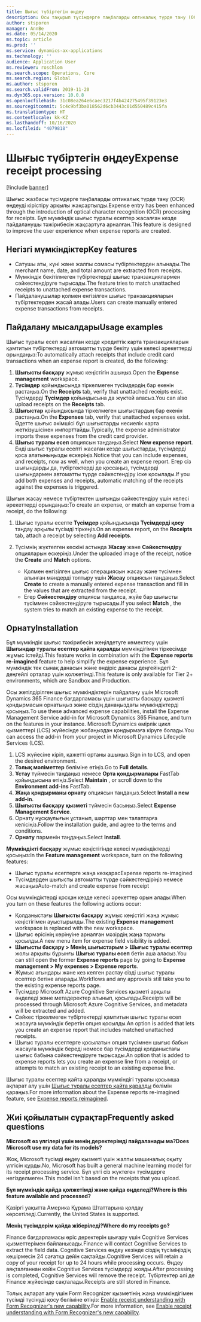 ```yaml
---
title: Шығыс түбіртегін өңдеу
description: Осы тақырып түсімдерге таңбаларды оптикалық түрде тану (OCR) өңдеуі туралы ақпаратты ұсынады. Бұл мүмкіндік шығыс туралы есептер Microsoft Dynamics 365 Finance жүйесінде жасалған кезде пайдаланушы тәжірибесін жақсартуға арналған.
author: stsporen
manager: AnnBe
ms.date: 05/14/2020
ms.topic: article
ms.prod: ''
ms.service: dynamics-ax-applications
ms.technology: ''
audience: Application User
ms.reviewer: roschlom
ms.search.scope: Operations, Core
ms.search.region: Global
ms.author: stsporen
ms.search.validFrom: 2019-11-20
ms.dyn365.ops.version: 10.0.8
ms.openlocfilehash: 31c08ea264e6caec3217f4b424275495f39123e3
ms.sourcegitcommit: 5c4c9bf3ba018562d6cb3443c01d550489c415fa
ms.translationtype: HT
ms.contentlocale: kk-KZ
ms.lasthandoff: 10/16/2020
ms.locfileid: "4079818"
---
```

# <a name="expense-receipt-processing"></a><span data-ttu-id="f2063-104">Шығыс түбіртегін өңдеу</span><span class="sxs-lookup"><span data-stu-id="f2063-104">Expense receipt processing</span></span>

[!include [banner](../includes/banner.md)]

<span data-ttu-id="f2063-105">Шығыс жазбасы түсімдерге таңбаларды оптикалық түрде тану (OCR) өңдеуді кірістіру арқылы жақсартылды.</span><span class="sxs-lookup"><span data-stu-id="f2063-105">Expense entry has been enhanced through the introduction of optical character recognition (OCR) processing for receipts.</span></span> <span data-ttu-id="f2063-106">Бұл мүмкіндік шығыс туралы есептер жасалған кезде пайдаланушы тәжірибесін жақсартуға арналған.</span><span class="sxs-lookup"><span data-stu-id="f2063-106">This feature is designed to improve the user experience when expense reports are created.</span></span>

## <a name="key-features"></a><span data-ttu-id="f2063-107">Негізгі мүмкіндіктер</span><span class="sxs-lookup"><span data-stu-id="f2063-107">Key features</span></span>

- <span data-ttu-id="f2063-108">Сатушы аты, күні және жалпы сомасы түбіртектерден алынады.</span><span class="sxs-lookup"><span data-stu-id="f2063-108">The merchant name, date, and total amount are extracted from receipts.</span></span>
- <span data-ttu-id="f2063-109">Мүмкіндік бекітілмеген түбіртектерді шығыс транзакциялармен сәйкестендіруге тырысады.</span><span class="sxs-lookup"><span data-stu-id="f2063-109">The feature tries to match unattached receipts to unattached expense transactions.</span></span>
- <span data-ttu-id="f2063-110">Пайдаланушылар қолмен енгізілген шығыс транзакцияларын түбіртектерден жасай алады.</span><span class="sxs-lookup"><span data-stu-id="f2063-110">Users can create manually entered expense transactions from receipts.</span></span>

## <a name="usage-examples"></a><span data-ttu-id="f2063-111">Пайдалану мысалдары</span><span class="sxs-lookup"><span data-stu-id="f2063-111">Usage examples</span></span>

<span data-ttu-id="f2063-112">Шығыс туралы есеп жасалған кезде кредиттік карта транзакцияларын қамтитын түбіртектерді автоматты түрде бекіту үшін келесі әрекеттерді орындаңыз:</span><span class="sxs-lookup"><span data-stu-id="f2063-112">To automatically attach receipts that include credit card transactions when an expense report is created, do the following:</span></span>

  1. <span data-ttu-id="f2063-113">**Шығысты басқару** жұмыс кеңістігін ашыңыз.</span><span class="sxs-lookup"><span data-stu-id="f2063-113">Open the **Expense management** workspace.</span></span>
  2. <span data-ttu-id="f2063-114">**Түсімдер** қойындысында тіркелмеген түсімдердің бар екенін растаңыз.</span><span class="sxs-lookup"><span data-stu-id="f2063-114">On the **Receipts** tab, verify that unattached receipts exist.</span></span> <span data-ttu-id="f2063-115">Түсімдерді **Түсімдер** қойындысына да жүктей аласыз.</span><span class="sxs-lookup"><span data-stu-id="f2063-115">You can also upload receipts on the **Receipts** tab.</span></span>
  3. <span data-ttu-id="f2063-116"> **Шығыстар** қойындысында тіркелмеген шығыстардың бар екенін растаңыз.</span><span class="sxs-lookup"><span data-stu-id="f2063-116">On the **Expenses** tab, verify that unattached expenses exist.</span></span> <span data-ttu-id="f2063-117">Әдетте шығыс әкімшісі бұл шығыстарды несиелік карта жеткізушісінен импорттайды.</span><span class="sxs-lookup"><span data-stu-id="f2063-117">Typically, the expense administrator imports these expenses from the credit card provider.</span></span>
  4. <span data-ttu-id="f2063-118">**Шығыс туралы есеп** опциясын таңдаңыз.</span><span class="sxs-lookup"><span data-stu-id="f2063-118">Select **New expense report**.</span></span> <span data-ttu-id="f2063-119">Енді шығыс туралы есепті жасаған кезде шығыстарды, түсімдерді қоса алатыныңызды ескеріңіз.</span><span class="sxs-lookup"><span data-stu-id="f2063-119">Notice that you can include expenses, and receipts, now as well, when you create an expense report.</span></span> <span data-ttu-id="f2063-120">Егер сіз шығындарды да, түбіртектерді де қоссаңыз, түсімдерді шығындармен автоматты түрде сәйкестендіру іске қосылады.</span><span class="sxs-lookup"><span data-stu-id="f2063-120">If you add both expenses and receipts, automatic matching of the receipts against the expenses is triggered.</span></span>

<span data-ttu-id="f2063-121">Шығын жасау немесе түбіртектен шығынды сәйкестендіру үшін келесі әрекеттерді орындаңыз:</span><span class="sxs-lookup"><span data-stu-id="f2063-121">To create an expense, or match an expense from a receipt, do the following:</span></span>

  1. <span data-ttu-id="f2063-122">Шығыс туралы есепте **Түсімдер** қойындысында **Түсімдерді қосу** таңдау арқылы түсімді тіркеңіз.</span><span class="sxs-lookup"><span data-stu-id="f2063-122">On an expense report, on the **Receipts** tab, attach a receipt by selecting **Add receipts**.</span></span>
  2. <span data-ttu-id="f2063-123">Түсімнің жүктелген кескіні астында **Жасау** және **Сәйкестендіру** опцияларын ескеріңіз.</span><span class="sxs-lookup"><span data-stu-id="f2063-123">Under the uploaded image of the receipt, notice the **Create** and **Match** options.</span></span>

      - <span data-ttu-id="f2063-124">Қолмен енгізілген шығыс операциясын жасау және түсімнен алынған мәндерді толтыру үшін **Жасау** опциясын таңдаңыз.</span><span class="sxs-lookup"><span data-stu-id="f2063-124">Select **Create** to create a manually entered expense transaction and fill in the values that are extracted from the receipt.</span></span>
      - <span data-ttu-id="f2063-125">Егер **Сәйкестендіру** опциясы таңдалса, жүйе бар шығысты түсіммен сәйкестендіруге тырысады.</span><span class="sxs-lookup"><span data-stu-id="f2063-125">If you select **Match** , the system tries to match an existing expense to the receipt.</span></span>

## <a name="installation"></a><span data-ttu-id="f2063-126">Орнату</span><span class="sxs-lookup"><span data-stu-id="f2063-126">Installation</span></span>

<span data-ttu-id="f2063-127">Бұл мүмкіндік шығыс тәжірибесін жеңілдетуге көмектесу үшін **Шығындар туралы есептер қайта қаралды** мүмкіндігімен тіркесімде жұмыс істейді.</span><span class="sxs-lookup"><span data-stu-id="f2063-127">This feature works in combination with the **Expense reports re-imagined** feature to help simplify the expense experience.</span></span> <span data-ttu-id="f2063-128">Бұл мүмкіндік тек сынақ данасын және өндіріс данасы деңгейіндегі 2-деңгейлі орталар үшін қолжетімді.</span><span class="sxs-lookup"><span data-stu-id="f2063-128">This feature is only available for Tier 2+ environments, which are Sandbox and Production.</span></span>

<span data-ttu-id="f2063-129">Осы жетілдірілген шығыс мүмкіндіктерін пайдалану үшін Microsoft Dynamics 365 Finance бағдарламасы үшін шығысты басқару қызметі қондырмасын орнатыңыз және сіздің данаңыздағы мүмкіндіктерді қосыңыз.</span><span class="sxs-lookup"><span data-stu-id="f2063-129">To use these advanced expense capabilities, install the Expense Management Service add-in for Microsoft Dynamics 365 Finance, and turn on the features in your instance.</span></span> <span data-ttu-id="f2063-130">Microsoft Dynamics өмірлік цикл қызметтері (LCS) жүйесінде жобаңыздан қондырмаға кіруге болады.</span><span class="sxs-lookup"><span data-stu-id="f2063-130">You can access the add-in from your project in Microsoft Dynamics Lifecycle Services (LCS).</span></span>

1. <span data-ttu-id="f2063-131">LCS жүйесіне кіріп, қажетті ортаны ашыңыз.</span><span class="sxs-lookup"><span data-stu-id="f2063-131">Sign in to LCS, and open the desired environment.</span></span>
2. <span data-ttu-id="f2063-132">**Толық мәліметтер** бөліміне өтіңіз.</span><span class="sxs-lookup"><span data-stu-id="f2063-132">Go to **Full details**.</span></span>
3. <span data-ttu-id="f2063-133">**Ұстау** түймесін таңдаңыз немесе **Орта қондырмалары** FastTab қойындысына өтіңіз.</span><span class="sxs-lookup"><span data-stu-id="f2063-133">Select **Maintain** , or scroll down to the **Environment add-ins** FastTab.</span></span>
4. <span data-ttu-id="f2063-134">**Жаңа қондырманы орнату** опциясын таңдаңыз.</span><span class="sxs-lookup"><span data-stu-id="f2063-134">Select **Install a new add-in**.</span></span>
5. <span data-ttu-id="f2063-135">**Шығысты басқару қызметі** түймесін басыңыз.</span><span class="sxs-lookup"><span data-stu-id="f2063-135">Select **Expense Management Service**.</span></span>
6. <span data-ttu-id="f2063-136">Орнату нұсқаулығын ұстанып, шарттар мен талаптарға келісіңіз.</span><span class="sxs-lookup"><span data-stu-id="f2063-136">Follow the installation guide, and agree to the terms and conditions.</span></span>
7. <span data-ttu-id="f2063-137">**Орнату** пәрменін таңдаңыз.</span><span class="sxs-lookup"><span data-stu-id="f2063-137">Select **Install**.</span></span>

<span data-ttu-id="f2063-138">**Мүмкіндікті басқару** жұмыс кеңістігінде келесі мүмкіндіктерді қосыңыз:</span><span class="sxs-lookup"><span data-stu-id="f2063-138">In the **Feature management** workspace, turn on the following features:</span></span>

- <span data-ttu-id="f2063-139">Шығыс туралы есептерге жаңа көзқарас</span><span class="sxs-lookup"><span data-stu-id="f2063-139">Expense reports re-imagined</span></span>
- <span data-ttu-id="f2063-140">Түсімдерден шығысты автоматты түрде сәйкестендіріңіз немесе жасаңыз</span><span class="sxs-lookup"><span data-stu-id="f2063-140">Auto-match and create expense from receipt</span></span>

<span data-ttu-id="f2063-141">Осы мүмкіндіктерді қосқан кезде келесі әрекеттер орын алады:</span><span class="sxs-lookup"><span data-stu-id="f2063-141">When you turn on these features the following actions occur:</span></span>

- <span data-ttu-id="f2063-142">Қолданыстағы **Шығысты басқару** жұмыс кеңістігі жаңа жұмыс кеңістігімен ауыстырылды.</span><span class="sxs-lookup"><span data-stu-id="f2063-142">The existing **Expense management** workspace is replaced with the new workspace.</span></span>
- <span data-ttu-id="f2063-143">Шығыс өрісінің көрінуіне арналған мәзірдің жаңа тармағы қосылды.</span><span class="sxs-lookup"><span data-stu-id="f2063-143">A new menu item for expense field visibility is added.</span></span>
- <span data-ttu-id="f2063-144">**Шығысты басқару > Менің шығыстарым > Шығыс туралы есептер** жолы арқылы бұрынғы **Шығыс туралы есеп** бетін аша аласыз.</span><span class="sxs-lookup"><span data-stu-id="f2063-144">You can still open the former **Expense reports** page by going to **Expense management > My expenses > Expense reports**.</span></span>
- <span data-ttu-id="f2063-145">Жұмыс ағындары және кез келген растау сізді шығыс туралы есептер бетіне апарады.</span><span class="sxs-lookup"><span data-stu-id="f2063-145">Workflows and any approvals still take you to the existing expense reports page.</span></span>
- <span data-ttu-id="f2063-146">Түсімдер Microsoft Azure Cognitive Services қызметі арқылы өңделеді және метадеректер алынып, қосылады.</span><span class="sxs-lookup"><span data-stu-id="f2063-146">Receipts will be processed through Microsoft Azure Cognitive Services, and metadata will be extracted and added.</span></span>
- <span data-ttu-id="f2063-147">Сәйкес тіркелмеген түбіртектерді қамтитын шығыс туралы есеп жасауға мүмкіндік беретін опция қосылды.</span><span class="sxs-lookup"><span data-stu-id="f2063-147">An option is added that lets you create an expense report that includes matched unattached receipts.</span></span>
- <span data-ttu-id="f2063-148">Шығыс туралы есептерге қосылатын опция түсімнен шығыс бабын жасауға мүмкіндік береді немесе бар түсімдерді қолданыстағы шығыс бабына сәйкестендіруге тырысады.</span><span class="sxs-lookup"><span data-stu-id="f2063-148">An option that is added to expense reports lets you create an expense line from a receipt, or attempts to match an existing receipt to an existing expense line.</span></span>

<span data-ttu-id="f2063-149">Шығыс туралы есептер қайта қаралды мүмкіндігі туралы қосымша ақпарат алу үшін [Шығыс туралы есептер қайта қаралды](ExpenseWorkspaceNew.md) бөлімін қараңыз.</span><span class="sxs-lookup"><span data-stu-id="f2063-149">For more information about the Expense reports re-imagined feature, see [Expense reports reimagined](ExpenseWorkspaceNew.md).</span></span>

## <a name="frequently-asked-questions"></a><span data-ttu-id="f2063-150">Жиі қойылатын сұрақтар</span><span class="sxs-lookup"><span data-stu-id="f2063-150">Frequently asked questions</span></span>

<span data-ttu-id="f2063-151">**Microsoft өз үлгілері үшін менің деректерімді пайдаланады ма?**</span><span class="sxs-lookup"><span data-stu-id="f2063-151">**Does Microsoft use my data for its models?**</span></span>

<span data-ttu-id="f2063-152">Жоқ, Microsoft түсімді өңдеу қызметі үшін жалпы машиналық оқыту үлгісін құрды.</span><span class="sxs-lookup"><span data-stu-id="f2063-152">No, Microsoft has built a general machine learning model for its receipt processing service.</span></span> <span data-ttu-id="f2063-153">Бұл үлгі сіз жүктеген түсімдерге негізделмеген.</span><span class="sxs-lookup"><span data-stu-id="f2063-153">This model isn't based on the receipts that you upload.</span></span>

<span data-ttu-id="f2063-154">**Бұл мүмкіндік қайда қолжетімді және қайда өңделеді?**</span><span class="sxs-lookup"><span data-stu-id="f2063-154">**Where is this feature available and processed?**</span></span>

<span data-ttu-id="f2063-155">Қазіргі уақытта Америка Құрама Штаттарына қолдау көрсетіледі.</span><span class="sxs-lookup"><span data-stu-id="f2063-155">Currently, the United States is supported.</span></span>

<span data-ttu-id="f2063-156">**Менің түсімдерім қайда жіберіледі?**</span><span class="sxs-lookup"><span data-stu-id="f2063-156">**Where do my receipts go?**</span></span>

<span data-ttu-id="f2063-157">Finance бағдарламасы өріс деректерін шығару үшін Cognitive Services қызметтерімен байланысады.</span><span class="sxs-lookup"><span data-stu-id="f2063-157">Finance will contact Cognitive Services to extract the field data.</span></span> <span data-ttu-id="f2063-158">Cognitive Services өңдеу кезінде сіздің түсіміңіздің көшірмесін 24 сағатқа дейін сақтайды.</span><span class="sxs-lookup"><span data-stu-id="f2063-158">Cognitive Services will retain a copy of your receipt for up to 24 hours while processing occurs.</span></span> <span data-ttu-id="f2063-159">Өңдеу аяқталғаннан кейін Cognitive Services түсімдерді жояды.</span><span class="sxs-lookup"><span data-stu-id="f2063-159">After processing is completed, Cognitive Services will remove the receipt.</span></span> <span data-ttu-id="f2063-160">Түбіртектер әлі де Finance жүйесінде сақталады.</span><span class="sxs-lookup"><span data-stu-id="f2063-160">Receipts are still stored in Finance.</span></span>

<span data-ttu-id="f2063-161">Толық ақпарат алу үшін Form Recognizer қызметінің жаңа мүмкіндігімен түсімді түсінуді қосу бөліміне өтіңіз: [Enable receipt understanding with Form Recognizer's new capability](https://azure.microsoft.com/blog/enable-receipt-understanding-with-form-recognizer-s-new-capability/).</span><span class="sxs-lookup"><span data-stu-id="f2063-161">For more information, see [Enable receipt understanding with Form Recognizer's new capability](https://azure.microsoft.com/blog/enable-receipt-understanding-with-form-recognizer-s-new-capability/).</span></span>
